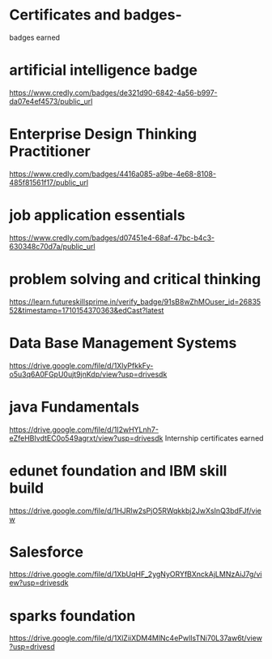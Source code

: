 # Certificates and badges-
badges earned
# artificial intelligence badge
https://www.credly.com/badges/de321d90-6842-4a56-b997-da07e4ef4573/public_url
# Enterprise Design Thinking Practitioner
https://www.credly.com/badges/4416a085-a9be-4e68-8108-485f81561f17/public_url
# job application essentials
https://www.credly.com/badges/d07451e4-68af-47bc-b4c3-630348c70d7a/public_url
# problem solving and critical thinking
https://learn.futureskillsprime.in/verify_badge/91sB8wZhMOuser_id=2683552&timestamp=1710154370363&edCast?latest
# Data Base Management Systems 
https://drive.google.com/file/d/1XlyPfkkFy-o5u3q6A0FGpU0ujt9jnKdp/view?usp=drivesdk
# java Fundamentals 
https://drive.google.com/file/d/1I2wHYLnh7-eZfeHBIvdtEC0o549agrxt/view?usp=drivesdk
Internship certificates earned
# edunet foundation and IBM skill build
https://drive.google.com/file/d/1HJRlw2sPjO5RWqkkbj2JwXsInQ3bdFJf/view
# Salesforce
https://drive.google.com/file/d/1XbUqHF_2ygNyORYfBXnckAjLMNzAiJ7g/view?usp=drivesdk
# sparks foundation 
https://drive.google.com/file/d/1XlZiiXDM4MlNc4ePwlIsTNi70L37aw6t/view?usp=drivesd

